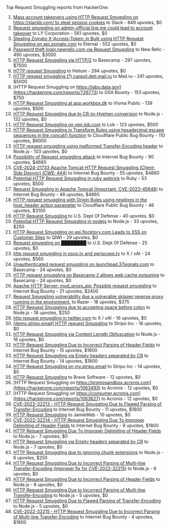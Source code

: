 Top Request Smuggling reports from HackerOne:

1. [Mass account takeovers using HTTP Request Smuggling on https://slackb.com/ to steal session cookies](https://hackerone.com/reports/737140) to Slack - 849 upvotes, $0
2. [Request smuggling on admin-official.line.me could lead to account takeover](https://hackerone.com/reports/740037) to LY Corporation - 561 upvotes, $0
3. [Stealing Zomato X-Access-Token: in Bulk using HTTP Request Smuggling on api.zomato.com](https://hackerone.com/reports/771666) to Eternal - 552 upvotes, $0
4. [Password theft login.newrelic.com via Request Smuggling](https://hackerone.com/reports/498052) to New Relic - 490 upvotes, $3000
5. [HTTP Request Smuggling via HTTP/2](https://hackerone.com/reports/1211724) to Basecamp - 297 upvotes, $7500
6. [HTTP request Smuggling](https://hackerone.com/reports/867952) to Helium - 294 upvotes, $0
7. [HTTP request smuggling (?) canpol.deti.mail.ru](https://hackerone.com/reports/957881) to Mail.ru - 241 upvotes, $5000
8. [HTTP Request Smuggling on https://labs.data.gov](https://hackerone.com/reports/726773) to GSA Bounty - 153 upvotes, $750
9. [HTTP Request Smuggling at app.workbox.dk](https://hackerone.com/reports/919988) to Visma Public - 139 upvotes, $500
10. [HTTP Request Smuggling due to CR-to-Hyphen conversion](https://hackerone.com/reports/922597) to Node.js - 132 upvotes, $0
11. [HTTP Request Smuggling on vpn.lob.com](https://hackerone.com/reports/694604) to Lob - 123 upvotes, $500
12. [HTTP Request Smuggling in Transform Rules using hexadecimal escape sequences in the concat() function](https://hackerone.com/reports/1478633) to Cloudflare Public Bug Bounty - 110 upvotes, $6000
13. [HTTP request smuggling using malformed Transfer-Encoding header](https://hackerone.com/reports/735748) to Node.js - 103 upvotes, $0
14. [Possibility of Request smuggling attack](https://hackerone.com/reports/2280391) to Internet Bug Bounty - 90 upvotes, $4660
15. [CVE-2024-21733 Apache Tomcat HTTP Request Smuggling (Client- Side Desync) (CWE: 444)](https://hackerone.com/reports/2327341) to Internet Bug Bounty - 55 upvotes, $4660
16. [Potential HTTP Request Smuggling in ruby webrick](https://hackerone.com/reports/965267) to Ruby - 53 upvotes, $500
17. [Request Smuggling in Apache Tomcat (Important, CVE-2023-45648)](https://hackerone.com/reports/2299692) to Internet Bug Bounty - 48 upvotes, $4660
18. [HTTP request smuggling with Origin Rules using newlines in the host_header action parameter](https://hackerone.com/reports/1575912) to Cloudflare Public Bug Bounty - 46 upvotes, $3100
19. [HTTP Request Smuggling ](https://hackerone.com/reports/1120982) to U.S. Dept Of Defense - 40 upvotes, $0
20. [Potential HTTP Request Smuggling in nodejs](https://hackerone.com/reports/1002188) to Node.js - 33 upvotes, $250
21. [HTTP Request Smuggling on api.flocktory.com Leads to XSS on Customer Sites](https://hackerone.com/reports/955170) to QIWI - 29 upvotes, $0
22. [Request smuggling on ████████](https://hackerone.com/reports/526880) to U.S. Dept Of Defense - 25 upvotes, $0
23. [http request smuggling in pscp.tv and periscope.tv](https://hackerone.com/reports/713285) to X / xAI - 24 upvotes, $560
24. [Unauthenticated request smuggling on launchpad.37signals.com](https://hackerone.com/reports/867577) to Basecamp - 24 upvotes, $0
25. [HTTP request smuggling on Basecamp 2 allows web cache poisoning](https://hackerone.com/reports/919175) to Basecamp - 24 upvotes, $0
26. [Apache HTTP Server: mod_proxy_ajp: Possible request smuggling](https://hackerone.com/reports/1594627) to Internet Bug Bounty - 21 upvotes, $2400
27. [Request Smuggling vulnerability due a vulnerable skipper reverse proxy running in the environment.](https://hackerone.com/reports/711679) to Razer - 18 upvotes, $375
28. [HTTP Request Smuggling due to accepting space before colon](https://hackerone.com/reports/1238709) to Node.js - 18 upvotes, $250
29. [http request smuggling in  twitter.com](https://hackerone.com/reports/715996) to X / xAI - 16 upvotes, $0
30. [[demo.stripo.email] HTTP request Smuggling](https://hackerone.com/reports/1631228) to Stripo Inc - 16 upvotes, $0
31. [HTTP Request Smuggling via Content Length Obfuscation](https://hackerone.com/reports/2237099) to Node.js - 16 upvotes, $0
32. [HTTP Request Smuggling Due to Incorrect Parsing of Header Fields](https://hackerone.com/reports/1888760) to Internet Bug Bounty - 15 upvotes, $1800
33. [HTTP Request Smuggling via Empty headers separated by CR](https://hackerone.com/reports/2032842) to Internet Bug Bounty - 14 upvotes, $1800
34. [HTTP Request Smuggling on my.stripo.email](https://hackerone.com/reports/777651) to Stripo Inc - 14 upvotes, $0
35. [HTTP Request Smuggling](https://hackerone.com/reports/866382) to Brave Software - 12 upvotes, $0
36. [HTTP Request Smuggling on https://promosandbox.acronis.com](https://hackerone.com/reports/1063493) to Acronis - 12 upvotes, $0
37. [HTTP Request Smuggling on https://consumer.acronis.com](https://hackerone.com/reports/1063627) to Acronis - 12 upvotes, $0
38. [ CVE-2022-32213 - HTTP Request Smuggling Due to Flawed Parsing of Transfer-Encoding](https://hackerone.com/reports/1630668) to Internet Bug Bounty - 11 upvotes, $1800
39. [HTTP Request Smuggling](https://hackerone.com/reports/643225) to JamieWeb - 10 upvotes, $0
40. [CVE-2022-32214 - HTTP Request Smuggling Due To Improper Delimiting of Header Fields](https://hackerone.com/reports/1630669) to Internet Bug Bounty - 9 upvotes, $1800
41. [HTTP Request Smuggling Due To Improper Delimiting of Header Fields](https://hackerone.com/reports/1524692) to Node.js - 7 upvotes, $0
42. [HTTP Request Smuggling via Empty headers separated by CR](https://hackerone.com/reports/2001873) to Node.js - 7 upvotes, $0
43. [HTTP Request Smuggling due to ignoring chunk extensions](https://hackerone.com/reports/1238099) to Node.js - 6 upvotes, $250
44. [HTTP Request Smuggling Due to Incorrect Parsing of Multi-line Transfer-Encoding (improper fix for CVE-2022-32215)](https://hackerone.com/reports/1665156) to Node.js - 6 upvotes, $0
45. [HTTP Request Smuggling Due to Incorrect Parsing of Header Fields](https://hackerone.com/reports/1675191) to Node.js - 6 upvotes, $0
46. [HTTP Request Smuggling Due to Incorrect Parsing of Multi-line Transfer-Encoding](https://hackerone.com/reports/1501679) to Node.js - 5 upvotes, $0
47. [HTTP Request Smuggling Due to Flawed Parsing of Transfer-Encoding ](https://hackerone.com/reports/1524555) to Node.js - 5 upvotes, $0
48. [ CVE-2022-32215 - HTTP Request Smuggling Due to Incorrect Parsing of Multi-line Transfer-Encoding](https://hackerone.com/reports/1630667) to Internet Bug Bounty - 4 upvotes, $1800
